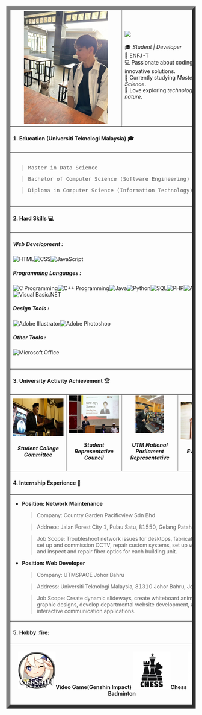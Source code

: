 <table border="10" align="center">
  <!--Biodata-->
  <tr>
    <td colspan="2" align="center">
      <img src="image/cat.jpeg" height="300" title="Liew Yng Jeng" alt="Liew Yng Jeng">
    </td>
    <td colspan="2">
     <!-- <blockquote>Nickname </blockquote>
      <div align="right"><b>Jeng / David</b></div>
      <blockquote>Language :</blockquote>
      <div align="right"><b>Malay, English, Mandarin, and Cantonese</b></div>
      <blockquote>About Me :</blockquote>
      <div align="justify">I am driven to create meaningful and efficient solutions that make a real difference in people’s lives. My goal is to constantly refine my skills in software development, ensuring that my work reduces errors and streamlines complex processes. I believe in continuous improvement and always look for ways to make systems work smarter, not harder.</div>
      <br> -->
<img src="https://readme-typing-svg.herokuapp.com?font=Lilita+One&size=35&duration=3000&color=FFFFFF&width=435&lines=I'm+David+%F0%9F%91%BB%F0%9F%91%8B;Welcome+to+my+profile!;" />

🎓 *Student | Developer*  
🌟 ENFJ-T<br>
💻 Passionate about coding and creating innovative solutions.  
🌱 Currently studying *Master In Data Science*.  
💖 Love exploring *technology, music, and nature*.
    </td>
  </tr>

  <tr>
    <td colspan="4"><h4>1. Education (Universiti Teknologi Malaysia) 🎓</h4></td>
  </tr>
  <tr>
    <td colspan="4">
      <br>
      <blockquote>
        <pre>Master in Data Science</pre>
      </blockquote>
      <blockquote>
        <pre>Bachelor of Computer Science (Software Engineering) with Honours</pre>
      </blockquote>
      <blockquote>
        <pre>Diploma in Computer Science (Information Technology)</pre>
      </blockquote>
      <br>
    </td>
  </tr>
  <tr>
    <td colspan="4"><h4>2. Hard Skills 💻</h4></td>
  </tr>
  <tr>
    <td colspan="4">
      
##### Web Development : 
![HTML](https://img.shields.io/badge/HTML-E34F26?style=for-the-badge&logo=html5&logoColor=white)![CSS](https://img.shields.io/badge/CSS-1572B6?style=for-the-badge&logo=css3&logoColor=white)![JavaScript](https://img.shields.io/badge/JavaScript-F7DF1E?style=for-the-badge&logo=javascript&logoColor=white)
##### Programming Languages : 
![C Programming](https://img.shields.io/badge/C-00599C?style=for-the-badge&logo=c&logoColor=white)![C++ Programming](https://img.shields.io/badge/C++-00599C?style=for-the-badge&logo=cplusplus&logoColor=white)![Java](https://img.shields.io/badge/Java-007396?style=for-the-badge&logo=java&logoColor=white)![Python](https://img.shields.io/badge/Python-3776AB?style=for-the-badge&logo=python&logoColor=white)![SQL](https://img.shields.io/badge/SQL-4479A1?style=for-the-badge&logo=postgresql&logoColor=white)![PHP](https://img.shields.io/badge/PHP-777BB4?style=for-the-badge&logo=php&logoColor=white)![Android](https://img.shields.io/badge/Android-3DDC84?style=for-the-badge&logo=android&logoColor=white)![Visual Basic.NET](https://img.shields.io/badge/Visual%20Basic.NET-945DB7?style=for-the-badge&logo=visualstudio&logoColor=white)
##### Design Tools :
![Adobe Illustrator](https://img.shields.io/badge/Adobe%20Illustrator-FF9A00?style=for-the-badge&logo=adobeillustrator&logoColor=white)![Adobe Photoshop](https://img.shields.io/badge/Adobe%20Photoshop-31A8FF?style=for-the-badge&logo=adobephotoshop&logoColor=white)      
##### Other Tools :
![Microsoft Office](https://img.shields.io/badge/Microsoft%20Office-D83B01?style=for-the-badge&logo=microsoft-office&logoColor=white)
      <br><br>
    </td>
  </tr>
  <tr>
    <td colspan="4"><h4>3. University Activity Achievement 🏆</h4></td>
  </tr>
  <tr align="center">
    <td width="25%">
      <img src="image/JKM KDSE.jpeg" height="100" title="Student College Committee" alt="Student College Committee"/><br>
      <h5><b>Student College Committee</b></h5>
    </td>
    <td width="25%">
      <img src="image/MPP FC.jpeg" height="100" title="Student Representative Council" alt="Student Representative Council"/><br>
      <h5><b>Student Representative Council</b></h5>
    </td>
    <td width="25%">
      <img src="image/parliament.jpeg" height="100" title="UTM National Parliament Representative" alt="UTM National Parliament Representative"/><br>
      <h5><b>UTM National Parliament Representative</b></h5>
    </td>
    <td width="25%">
      <img src="image/Event Lecturer.jpeg" height="100" title="Event Lecturer" alt="Event Lecturer"/><br>
      <h5><b>Event Lecturer</b></h5>
    </td>
  </tr>
  <tr>
    <td colspan="4"><h4>4. Internship Experience 💼</h4></td>
  </tr>
  <tr>
    <td colspan="4">
      <ul>
        <li>
          <b>Position: Network Maintenance</b>
          <blockquote>Company: Country Garden Pacificview Sdn Bhd</blockquote>
          <blockquote>Address: Jalan Forest City 1, Pulau Satu, 81550, Gelang Patah, Johor</blockquote>
          <blockquote>Job Scope: Troubleshoot network issues for desktops, fabricate LAN cables, set up and commission CCTV, repair custom systems, set up wireless routers, and inspect and repair fiber optics for each building unit.</blockquote>
        </li>
        <li>
          <b>Position: Web Developer</b>
          <blockquote>Company: UTMSPACE Johor Bahru</blockquote>
          <blockquote>Address: Universiti Teknologi Malaysia, 81310 Johor Bahru, Johor.</blockquote>
          <blockquote>Job Scope: Create dynamic slideways, create whiteboard animation, create graphic designs, develop departmental website development, and develop interactive communication applications.</blockquote>
        </li>
      </ul>
    </td>
  </tr>
  <tr>
    <td colspan="4"><h4>5. Hobby :fire:</h4></td>
  </tr>
  <tr>
    <td colspan="4">
      <br>
      <div align="center">
        <img src="image/genshin.png" height="100" title="Video Game(Genshin Impact)" alt="Video Game(Genshin Impact)"/><b>Video Game(Genshin Impact)</b>
        <img src="image/chess.png" height="100" title="Chess" alt="Chess"/><b>Chess</b>
        <img src="image/bmt.png" height="100" title="Badminton" alt="Badminton"/><b>Badminton</b>
      </div>
      <br>
    </td>
  </tr>
</table>

<!--👋✨🔭🌱👯🤔💬📫😄⚡ -->
